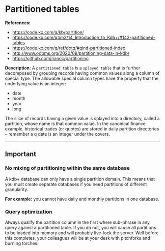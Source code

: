 # Partitioned tables


**References:**
- https://code.kx.com/q/kb/partition/
- https://code.kx.com/q4m3/14_Introduction_to_Kdb+/#143-partitioned-tables
- https://code.kx.com/q/ref/dotq/#qind-partitioned-index
- http://www.odbms.org/2020/09/partitioning-data-in-kdb/
- https://github.com/rianoc/partitioning


**Description:**
A `partitioned table` is a `splayed table` that is further decomposed by grouping records having common
values along a column of special type.
The allowable special column types have the property that the underlying value is an integer:
- date
- month
- year
- long

The slice of records having a given value is splayed into a directory, called a partition, whose
name is that common value. In the canonical finance example, historical trades (or quotes) are
stored in daily partition directories – remember a q date is an integer under the covers.


-------------------------------------------------------------------------------------------------------

## Important

### No mixing of partitioning within the same database

A kdb+ database can only have a single partition domain. This means that you must create separate
databases if you need partitions of different granularity.

**For example:** you cannot have daily and monthly partitions in one database.


### Query optimization

Always qualify the partition column in the first where sub-phrase in any query against a partitioned
table. If you do not, you will cause all partitions to be loaded into memory and will probably
live-lock the server. Well before this completes, your colleagues will be at your desk with
pitchforks and burning torches.
